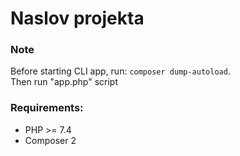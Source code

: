 # Naslov projekta

### Note
Before starting CLI app, run: `composer dump-autoload`.\
Then run "app.php" script


### Requirements:
- PHP >= 7.4
- Composer 2